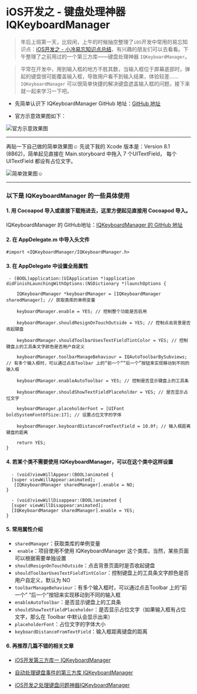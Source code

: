 # iOS开发之 - 键盘处理神器 IQKeyboardManager

>   年后上班第一天，比较闲，上午的时候抽空整理了` iOS `开发中常用的易忘知识点：[iOS开发之 - 小冷易忘知识点总结](http://www.jianshu.com/p/328a4c65dc5c)，有兴趣的朋友们可以去看看。下午整理了之前用过的一个第三方库——键盘处理神器  `IQKeyboardManager`。

> 平常在开发中，用到输入框的地方不胜其数，当输入框位于屏幕底部时，弹起的键盘很可能覆盖输入框，导致用户看不到输入结果，体验较差...... `IQKeyboardManager` 可以很简单快捷的解决键盘遮盖输入框的问题，接下来就一起来学习一下吧。

- 先简单认识下 IQKeyboardManager
GitHub 地址：[GitHub 地址](https://github.com/hackiftekhar/IQKeyboardManager)

- 官方示意效果图如下：

![官方示意效果图](http://upload-images.jianshu.io/upload_images/2665449-85b8ad91640b23c3.gif?imageMogr2/auto-orient/strip)

--------
再贴一下自己做的简单效果图☺️
先说下我的 Xcode 版本是：Version 8.1 (8B62)，简单起见直接在 Main.storyboard 中拖入 7 个UITextField， 每个 UITextField 都设有占位文字。

![简单效果图☺️](http://upload-images.jianshu.io/upload_images/2665449-1cabc35287b06995.gif?imageMogr2/auto-orient/strip)


--------
### 以下是 IQKeyboardManager 的一些具体使用

#### 1. 用 Cocoapod  导入或直接下载拖进去，这里方便起见直接用 Cocoapod 导入。
IQKeyboardManager 的 GitHub地址：[IQKeyboardManager 的 GitHub 地址](https://github.com/hackiftekhar/IQKeyboardManager)
#### 2. 在 AppDelegate.m 中导入头文件 
```
#import <IQKeyboardManager/IQKeyboardManager.h> 
```
#### 3. 在 AppDelegate 中设置全局属性
```
 - (BOOL)application:(UIApplication *)application didFinishLaunchingWithOptions:(NSDictionary *)launchOptions {

    IQKeyboardManager *keyboardManager = [IQKeyboardManager sharedManager]; // 获取类库的单例变量

    keyboardManager.enable = YES; // 控制整个功能是否启用

    keyboardManager.shouldResignOnTouchOutside = YES; // 控制点击背景是否收起键盘

    keyboardManager.shouldToolbarUsesTextFieldTintColor = YES; // 控制键盘上的工具条文字颜色是否用户自定义

    keyboardManager.toolbarManageBehaviour = IQAutoToolbarBySubviews; // 有多个输入框时，可以通过点击Toolbar 上的“前一个”“后一个”按钮来实现移动到不同的输入框

    keyboardManager.enableAutoToolbar = YES; // 控制是否显示键盘上的工具条

    keyboardManager.shouldShowTextFieldPlaceholder = YES; // 是否显示占位文字

    keyboardManager.placeholderFont = [UIFont boldSystemFontOfSize:17]; // 设置占位文字的字体

    keyboardManager.keyboardDistanceFromTextField = 10.0f; // 输入框距离键盘的距离

    return YES;
}
```
#### 4. 若某个类不需要使用 IQKeyboardManager，可以在这个类中这样设置
```
  - (void)viewWillAppear:(BOOL)animated {
  [super viewWillAppear:animated];
   [IQKeyboardManager sharedManager].enable = NO;
}

  - (void)viewWillDisappear:(BOOL)animated {
  [super viewWillDisappear:animated]; 
  [IQKeyboardManager sharedManager].enable = YES;
}
```
#### 5. 常用属性介绍

- `sharedManager`：获取类库的单例变量
- ` enable`：项目使用不使用 IQKeyboardManager 这个类库，当然，某些页面可以根据需要单独设置
- `shouldResignOnTouchOutside`：点击背景页面时是否收起键盘
- `shouldToolbarUsesTextFieldTintColor`：控制键盘上的工具条文字颜色是否用户自定义，默认为 NO
- `toolbarManageBehaviour`：有多个输入框时，可以通过点击Toolbar 上的“前一个” “后一个”按钮来实现移动到不同的输入框
- `enableAutoToolbar`：是否显示键盘上的工具条
- `shouldShowTextFieldPlaceholder`：是否显示占位文字（如果输入框有占位文字，那么在 Toolbar 中默认会显示出来）
- `placeholderFont`：占位文字的字体大小
- `keyboardDistanceFromTextField`：输入框距离键盘的距离

#### 6. 再推荐几篇不错的相关文章
   - [iOS开发第三方库一 IQKeyboardManager](http://www.jianshu.com/p/01c0682003a9)

- [自动处理键盘事件的第三方库 IQKeyboardManager](https://my.oschina.net/u/1418722/blog/384477)

- [iOS开发之处理键盘问题神器IQKeyboardManager](http://www.jianshu.com/p/3ea3db5429f3)
